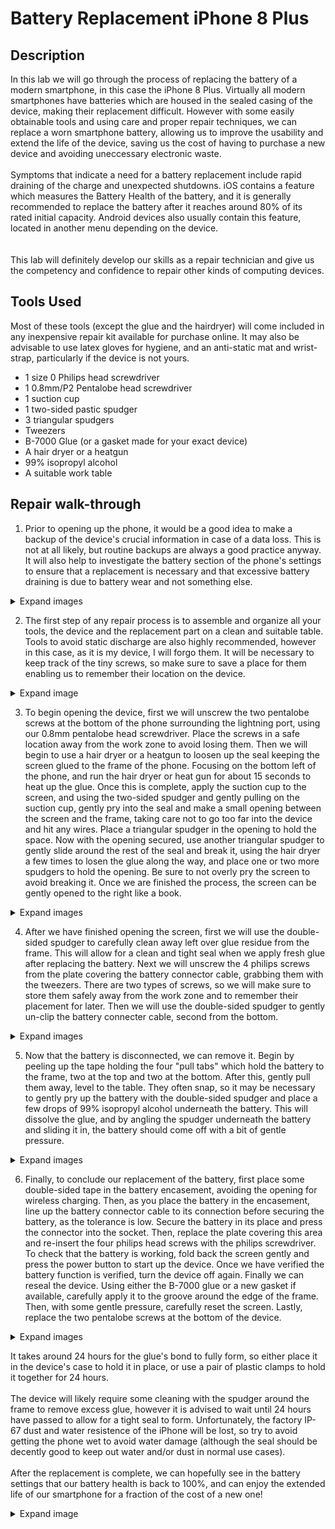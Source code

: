 <h1>Battery Replacement iPhone 8 Plus</h1>

<h2>Description</h2>
In this lab we will go through the process of replacing the battery of a modern smartphone, in this case the iPhone 8 Plus. Virtually all modern smartphones have batteries which are housed in the sealed casing of the device, making their replacement difficult. However with some easily obtainable tools and using care and proper repair techniques, we can replace a worn smartphone battery, allowing us to improve the usability and extend the life of the device, saving us the cost of having to purchase a new device and avoiding uneccessary electronic waste. 
<br><br>Symptoms that indicate a need for a battery replacement include rapid draining of the charge and unexpected shutdowns. iOS contains a feature which measures the Battery Health of the battery, and it is generally recommended to replace the battery after it reaches around 80% of its rated initial capacity. Android devices also usually contain this feature, located in another menu depending on the device.</br>
<br><br>This lab will definitely develop our skills as a repair technician and give us the competency and confidence to repair other kinds of computing devices.
</br>

<h2>Tools Used</h2>

Most of these tools (except the glue and the hairdryer) will come included in any inexpensive repair kit available for purchase online. It may also be advisable to use latex gloves for hygiene, and an anti-static mat and wrist-strap, particularly if the device is not yours. 

- 1 size 0 Philips head screwdriver
- 1 0.8mm/P2 Pentalobe head screwdriver
- 1 suction cup 
- 1 two-sided pastic spudger
- 3 triangular spudgers
- Tweezers
- B-7000 Glue (or a gasket made for your exact device)
- A hair dryer or a heatgun
- 99% isopropyl alcohol
- A suitable work table

<h2>Repair walk-through</h2>

1. Prior to opening up the phone, it would be a good idea to make a backup of the device's crucial information in case of a data loss. This is not at all likely, but routine backups are always a good practice anyway. It will also help to investigate the battery section of the phone's settings to ensure that a replacement is necessary and that excessive battery draining is due to battery wear and not something else. 

<details>
  <summary>Expand images</summary>
  
  <img src="https://i.imgur.com/5P8sckm.png" height="80%" width="80%" />
  <img src="https://i.imgur.com/OquyDWm.png" height="80%" width="80%" />
  <img src="https://i.imgur.com/mFANiNF.png" height="80%" width="80%" />
  <img src="https://i.imgur.com/JnzF4tj.png" height="80%" width="80%" />
 </details>

2. The first step of any repair process is to assemble and organize all your tools, the device and the replacement part on a clean and suitable table. Tools to avoid static discharge are also highly recommended, however in this case, as it is my device, I will forgo them. It will be necessary to keep track of the tiny screws, so make sure to save a place for them enabling us to remember their location on the device.

<details>
  <summary>Expand image</summary>
<img src="https://i.imgur.com/ZLde4qI.jpg" height="80%" width="80%" />
  
</details>
 
 3. To begin opening the device, first we will unscrew the two pentalobe screws at the bottom of the phone surrounding the lightning port, using our 0.8mm pentalobe head screwdriver. Place the screws in a safe location away from the work zone to avoid losing them. Then we will begin to use a hair dryer or a heatgun to loosen up the seal keeping the screen glued to the frame of the phone. Focusing on the bottom left of the phone, and run the hair dryer or heat gun for about 15 seconds to heat up the glue. Once this is complete, apply the suction cup to the screen, and using the two-sided spudger and gently pulling on the suction cup, gently pry into the seal and make a small opening between the screen and the frame, taking care not to go too far into the device and hit any wires. Place a triangular spudger in the opening to hold the space. Now with the opening secured, use another triangular spudger to gently slide around the rest of the seal and break it, using the hair dryer a few times to losen the glue along the way, and place one or two more spudgers to hold the opening. Be sure to not overly pry the screen to avoid breaking it. Once we are finished the process, the screen can be gently opened to the right like a book. 

<details>
  <summary>Expand images</summary>
  
 <img src="https://i.imgur.com/g2UxIw3.jpg" height="80%" width="80%" />
 <img src="https://i.imgur.com/TKyLo25.jpg" height="80%" width="80%" />
 <img src="https://i.imgur.com/Sj5WHg2.jpg" height="80%" width="80%" />
 <img src="https://i.imgur.com/G0SoZuM.jpg" height="80%" width="80%" />
 <img src="https://i.imgur.com/amoGKT4.jpg" height="80%" width="80%" />
 <img src="https://i.imgur.com/2bdMAtv.jpg" height="80%" width="80%" />
 <img src="https://i.imgur.com/0WfQM8L.jpg" height="80%" width="80%" />
 <img src="https://i.imgur.com/g5zbv2M.jpg" height="80%" width="80%" />
 
 </details>
 
 4. After we have finished opening the screen, first we will use the double-sided spudger to carefully clean away left over glue residue from the frame. This will allow for a clean and tight seal when we apply fresh glue after replacing the battery. Next we will unscrew the 4 philips screws from the plate covering the battery connector cable, grabbing them with the tweezers. There are two types of screws, so we will make sure to store them safely away from the work zone and to remember their placement for later. Then we will use the double-sided spudger to gently un-clip the battery connecter cable, second from the bottom. 

<details>
  <summary>Expand images</summary>
  
  <img src="https://i.imgur.com/uLLp1Jf.jpg" height="80%" width="80%" />
  <img src="https://i.imgur.com/suHeJyr.jpg" height="80%" width="80%" />
  <img src="https://i.imgur.com/ykVC5Ic.jpg" height="80%" width="80%" />
 
 </details>
 
 5. Now that the battery is disconnected, we can remove it. Begin by peeling up the tape holding the four "pull tabs" which hold the battery to the frame, two at the top and two at the bottom. After this, gently pull them away, level to the table. They often snap, so it may be necessary to gently pry up the battery with the double-sided spudger and place a few drops of 99% isopropyl alcohol underneath the battery. This will dissolve the glue, and by angling the spudger underneath the battery and sliding it in, the battery should come off with a bit of gentle pressure. 
  
<details>
  
  <summary>Expand images</summary>
  
<img src="https://i.imgur.com/v5G0c1M.jpg" height="80%" width="80%" />
<img src="https://i.imgur.com/ONLluBq.jpg" height="80%" width="80%" />
<img src="https://i.imgur.com/icKAjrE.jpg" height="80%" width="80%" />
<img src="https://i.imgur.com/IUHZTug.jpg" height="80%" width="80%" />
<img src="https://i.imgur.com/vdpVP4O.jpg" height="80%" width="80%" />

</details>

6. Finally, to conclude our replacement of the battery, first place some double-sided tape in the battery encasement, avoiding the opening for wireless charging. Then, as you place the battery in the encasement, line up the battery connector cable to its connection before securing the battery, as the tolerance is low. Secure the battery in its place and press the connector into the socket. Then, replace the plate covering this area and re-insert the four philips head screws with the philips screwdriver. To check that the battery is working, fold back the screen gently and press the power button to start up the device. Once we have verified the battery function is verified, turn the device off again. Finally we can reseal the device. Using either the B-7000 glue or a new gasket if available, carefully apply it to the groove around the edge of the frame. Then, with some gentle pressure, carefully reset the screen. Lastly, replace the two pentalobe screws at the bottom of the device. 

<details>

  <summary>Expand images</summary>
  
  <img src="https://i.imgur.com/zXso8lT.jpg" height="80%" width="80%" />
  <img src="https://i.imgur.com/EmJbTXO.jpg" height="80%" width="80%" />
  <img src="https://i.imgur.com/8RHcsPj.jpg" height="80%" width="80%" />
  <img src="https://i.imgur.com/e8oM4lV.jpg" height="80%" width="80%" />
  <img src="https://i.imgur.com/FeOAMg7.jpg" height="80%" width="80%" />
  <img src="" height="80%" width="80%" />
  
</details>

It takes around 24 hours for the glue's bond to fully form, so either place it in the device's case to hold it in place, or use a pair of plastic clamps to hold it together for 24 hours.</br>
<br>The device will likely require some cleaning with the spudger around the frame to remove excess glue, however it is advised to wait until 24 hours have passed to allow for a tight seal to form. Unfortunately, the factory IP-67 dust and water resistence of the iPhone will be lost, so try to avoid getting the phone wet to avoid water damage (although the seal should be decently good to keep out water and/or dust in normal use cases). </br>
<br>
After the replacement is complete, we can hopefully see in the battery settings that our battery health is back to 100%, and can enjoy the extended life of our smartphone for a fraction of the cost of a new one!</br>

<details>
  <summary>Expand image</summary>
  
  <img src="https://i.imgur.com/rctcBZR.png" height="80%" width="80%" />

</details>
